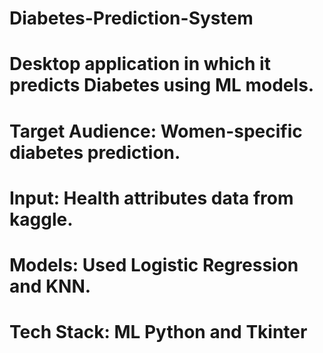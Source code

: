 # Diabetes-Prediction-System
# Desktop application in which it predicts Diabetes using ML models.
# Target Audience: Women-specific diabetes prediction.
# Input: Health attributes data from kaggle.
# Models: Used Logistic Regression and KNN.
# Tech Stack: ML Python and Tkinter
